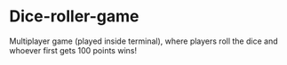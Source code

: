 # Dice-roller-game
Multiplayer game (played inside terminal), where players roll the dice and whoever first gets 100 points wins!
